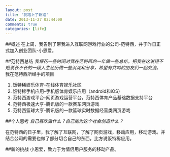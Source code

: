 ```yaml
---
layout: post
title: '我踏上了新路'
date: 2013-11-27 02:44:00
comments: true
categories: [life]
---
```

##概述
在上周，我告别了带我进入互联网游戏行业的公司-范特西，并于昨日正式加入创业团队-小恩爱。

##范特西总结
*我将花一些时间对我在范特西的一年做一些总结，把我在这说短不短说长不长的一段人生经历做一些沉淀和分享，希望有共鸣的朋友们一起交流。*
我在范特西所经手的项目
1. 饭特稀娱乐体育-在线体育娱乐社区
2. 饭特稀手机应用-手机版体育娱乐应用（android和iOS）
3. 范特西游戏平台-网页游戏运营平台，范特西体育产品基础数据支持平台
4. 范特西极速大亨-腾讯版的一款赛车网页游戏
5. 范特西篮球大亨-腾讯版的一款篮球实时数据经营类网页游戏

##个人思考
*自己喜欢做什么？自己能为这个社会创造什么？*

在范特西的日子里，我了解了互联网，了解了网页游戏，移动应用，移动游戏。并结合公司的需要也做了部分切合自己的东西，比方说饭特稀应用。

##新的挑战
小恩爱，致力于为情侣用户服务的移动产品。